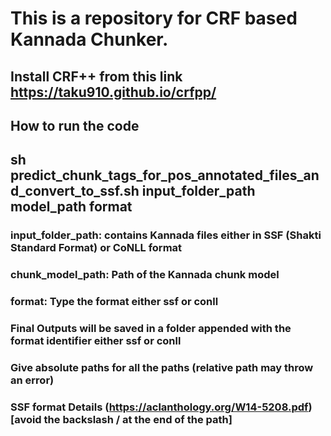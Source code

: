 # This is a repository for CRF based Kannada Chunker.
## Install CRF++ from this link https://taku910.github.io/crfpp/
## How to run the code
## sh predict_chunk_tags_for_pos_annotated_files_and_convert_to_ssf.sh input_folder_path model_path format
### input_folder_path: contains Kannada files either in SSF (Shakti Standard Format) or CoNLL format
### chunk_model_path: Path of the Kannada chunk model
### format: Type the format either ssf or conll 
### Final Outputs will be saved in a folder appended with the format identifier either ssf or conll 
### Give absolute paths for all the paths (relative path may throw an error)
### SSF format Details (https://aclanthology.org/W14-5208.pdf) [avoid the backslash / at the end of the path]
